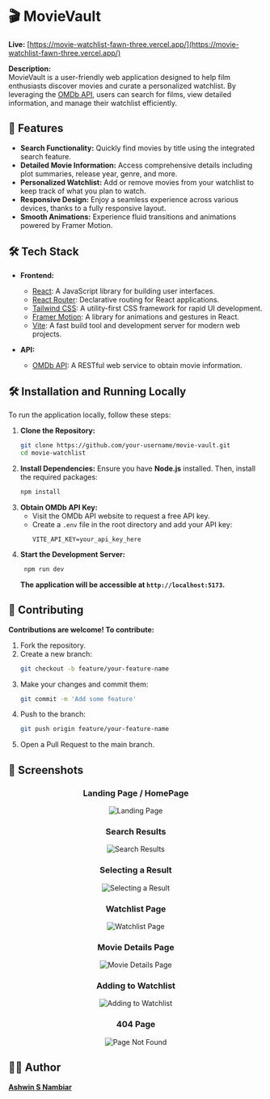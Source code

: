 # 🎬 MovieVault

**Live:** [https://movie-watchlist-fawn-three.vercel.app/](https://movie-watchlist-fawn-three.vercel.app/)

**Description:**  
MovieVault is a user-friendly web application designed to help film enthusiasts discover movies and curate a personalized watchlist. By leveraging the [OMDb API](https://www.omdbapi.com/), users can search for films, view detailed information, and manage their watchlist efficiently.

## 🚀 Features

- **Search Functionality:** Quickly find movies by title using the integrated search feature.
- **Detailed Movie Information:** Access comprehensive details including plot summaries, release year, genre, and more.
- **Personalized Watchlist:** Add or remove movies from your watchlist to keep track of what you plan to watch.
- **Responsive Design:** Enjoy a seamless experience across various devices, thanks to a fully responsive layout.
- **Smooth Animations:** Experience fluid transitions and animations powered by Framer Motion.

## 🛠️ Tech Stack

- **Frontend:**
  - [React](https://reactjs.org/): A JavaScript library for building user interfaces.
  - [React Router](https://reactrouter.com/): Declarative routing for React applications.
  - [Tailwind CSS](https://tailwindcss.com/): A utility-first CSS framework for rapid UI development.
  - [Framer Motion](https://www.framer.com/motion/): A library for animations and gestures in React.
  - [Vite](https://vitejs.dev/): A fast build tool and development server for modern web projects.

- **API:**
  - [OMDb API](https://www.omdbapi.com/): A RESTful web service to obtain movie information.

## 🛠️ Installation and Running Locally

To run the application locally, follow these steps:

1. **Clone the Repository:**
   ```bash
   git clone https://github.com/your-username/movie-vault.git
   cd movie-watchlist
2. **Install Dependencies:** Ensure you have **Node.js** installed. Then, install the required packages:
   ```bash
   npm install
3. **Obtain OMDb API Key:**   
     - Visit the OMDb API website to request a free API key.
     - Create a `.env` file in the root directory and add your API key:
        ```
        VITE_API_KEY=your_api_key_here
        ```
4. **Start the Development Server:** 
   ```bash
    npm run dev
    ```
   **The application will be accessible at `http://localhost:5173`.**

## 🤝 Contributing 
**Contributions are welcome! To contribute:**

1. Fork the repository.
2. Create a new branch:
   ```bash
   git checkout -b feature/your-feature-name
   ```
3. Make your changes and commit them:
   ```bash
   git commit -m 'Add some feature'
   ```   
4. Push to the branch:
   ```bash   
   git push origin feature/your-feature-name
   ```
5. Open a Pull Request to the main branch.

## 📸 Screenshots
<div align="center">
    <h3>Landing Page / HomePage</h3>
    <img src="./public/screenshots/LandingPage.png" alt="Landing Page" />
</div>
<div align="center">
    <h3>Search Results</h3>
    <img src="./public/screenshots/SearchResults.png" alt="Search Results" />
</div>
<div align="center">
    <h3>Selecting a Result</h3>
    <img src="./public/screenshots/SearchResultPress.png" alt="Selecting a Result" />
</div>
<div align="center">
    <h3>Watchlist Page</h3>
    <img src="./public/screenshots/WatchList.png" alt="Watchlist Page" />
</div>
<div align="center">
    <h3>Movie Details Page</h3>
    <img src="./public/screenshots/MovieDetailsPage.png" alt="Movie Details Page" />
</div>
<div align="center">
    <h3>Adding to Watchlist</h3>
    <img src="./public/screenshots/AddToWatchlist.png" alt="Adding to Watchlist" />
</div>
<div align="center">
    <h3>404 Page</h3>
    <img src="./public/screenshots/PageNotFound.png" alt="Page Not Found" />
</div>


## 🧑‍💻 Author
**[Ashwin S Nambiar](https://ashwin-s-nambiar.is-a.dev/)**